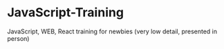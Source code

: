 # JavaScript-Training
JavaScript, WEB, React training for newbies (very low detail, presented in person)

